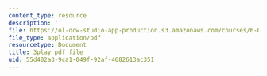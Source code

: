 ```yaml
---
content_type: resource
description: ''
file: https://ol-ocw-studio-app-production.s3.amazonaws.com/courses/6-046j-design-and-analysis-of-algorithms-spring-2015/55d402a39ca1049f92af4682613ac351_xnEZqVz7iy4.pdf
file_type: application/pdf
resourcetype: Document
title: 3play pdf file
uid: 55d402a3-9ca1-049f-92af-4682613ac351
---
```

